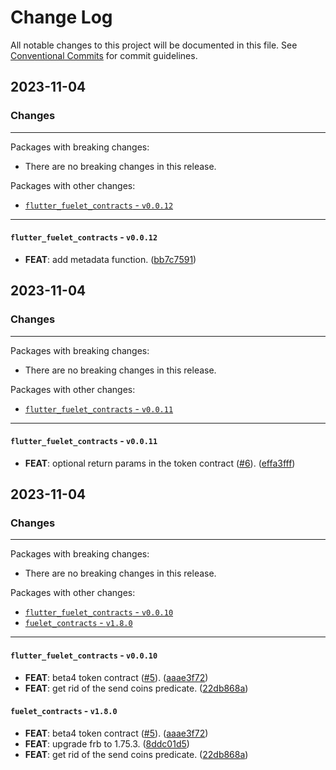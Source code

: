 # Change Log

All notable changes to this project will be documented in this file.
See [Conventional Commits](https://conventionalcommits.org) for commit guidelines.

## 2023-11-04

### Changes

---

Packages with breaking changes:

 - There are no breaking changes in this release.

Packages with other changes:

 - [`flutter_fuelet_contracts` - `v0.0.12`](#flutter_fuelet_contracts---v0012)

---

#### `flutter_fuelet_contracts` - `v0.0.12`

 - **FEAT**: add metadata function. ([bb7c7591](https://github.com/Fuelet/fuelet-contracts/commit/bb7c7591087e07a25578d181515aef4e9061c431))


## 2023-11-04

### Changes

---

Packages with breaking changes:

 - There are no breaking changes in this release.

Packages with other changes:

 - [`flutter_fuelet_contracts` - `v0.0.11`](#flutter_fuelet_contracts---v0011)

---

#### `flutter_fuelet_contracts` - `v0.0.11`

 - **FEAT**: optional return params in the token contract ([#6](https://github.com/Fuelet/fuelet-contracts/issues/6)). ([effa3fff](https://github.com/Fuelet/fuelet-contracts/commit/effa3fffd20e3ba781186232aea3b77539f2abdf))


## 2023-11-04

### Changes

---

Packages with breaking changes:

 - There are no breaking changes in this release.

Packages with other changes:

 - [`flutter_fuelet_contracts` - `v0.0.10`](#flutter_fuelet_contracts---v0010)
 - [`fuelet_contracts` - `v1.8.0`](#fuelet_contracts---v180)

---

#### `flutter_fuelet_contracts` - `v0.0.10`

 - **FEAT**: beta4 token contract ([#5](https://github.com/Fuelet/fuelet-contracts/issues/5)). ([aaae3f72](https://github.com/Fuelet/fuelet-contracts/commit/aaae3f7298d50d089fcd7fac2f1c01ba94a826b6))
 - **FEAT**: get rid of the send coins predicate. ([22db868a](https://github.com/Fuelet/fuelet-contracts/commit/22db868af64fad9b29847d89ce07ec306ca7925e))

#### `fuelet_contracts` - `v1.8.0`

 - **FEAT**: beta4 token contract ([#5](https://github.com/Fuelet/fuelet-contracts/issues/5)). ([aaae3f72](https://github.com/Fuelet/fuelet-contracts/commit/aaae3f7298d50d089fcd7fac2f1c01ba94a826b6))
 - **FEAT**: upgrade frb to 1.75.3. ([8ddc01d5](https://github.com/Fuelet/fuelet-contracts/commit/8ddc01d59ab19b452b57633d88c3c4f86b9631b6))
 - **FEAT**: get rid of the send coins predicate. ([22db868a](https://github.com/Fuelet/fuelet-contracts/commit/22db868af64fad9b29847d89ce07ec306ca7925e))

